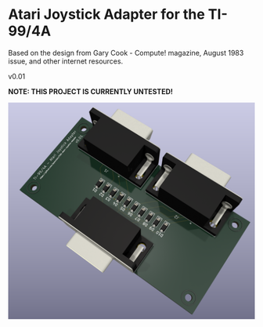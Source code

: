 # Atari Joystick Adapter for the TI-99/4A

Based on the design from Gary Cook - Compute! magazine, August 1983 issue, and other internet resources.

v0.01

**NOTE: THIS PROJECT IS CURRENTLY UNTESTED!**

![TI-99/4A Atari Joystick Adapter](TI99-Atari-Joystick-Adapter.png "TI-99/4A Atari Joystick Adapter")
